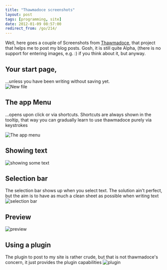 ```yaml
---
title: "Thawmadoce screenshots"
layout: post
tags: [programming, site]
date: 2012-01-09 08:57:00
redirect_from: /go/214/
---
```


Well, here goes a couple of Screenshots from [Thawmadoce][1], that project 
that helps me to post my blog posts. Gosh, it is still quite Alpha, (there is no support for entering images, e.g. :) if you think about it, but anyway.

## Your start page, 
...unless you have been writing without saving yet.<br>
![New file](http://realfiction.net/assets/thawmadoce_screenshots/thaw_scr1.png "New file")

## The app Menu 
...opens upon click or via shortcuts. Shortcuts are always shown in the tooltip, that way you can gradually learn to use thawmadoce purely via keystrokes

![The app menu](http://realfiction.net/assets/thawmadoce_screenshots/thaw_scr2.png "The app menu")

## Showing text
![showing some text](http://realfiction.net/assets/thawmadoce_screenshots/thaw_scr3.png "showing some text")

## Selection bar
The selection bar shows up when you select text. The solution ain't perfect, but the aim is to have as much a clean sheet as possible when writing text
![selection bar](http://realfiction.net/assets/thawmadoce_screenshots/thaw_scr4.png "selection bar")

## Preview
![preview](http://realfiction.net/assets/thawmadoce_screenshots/thaw_scr5.png "preview")

## Using a plugin
The plugin to post to my site is rather crude, but that is not thawmadoce's concern, it just provides the plugin capabilities
![plugin](http://realfiction.net/assets/thawmadoce_screenshots/thaw_scr6.png "plugin")



  [1]: https://github.com/flq/Thawmadoce